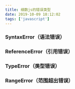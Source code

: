 ```yaml
---
title: 细数js的错误类型
date: 2019-10-09 18:12:02
tags: ['javascript']
---
```


### SyntaxError（语法错误）
### ReferenceError（引用错误）
### TypeError（类型错误）
### RangeError（范围超出错误）


